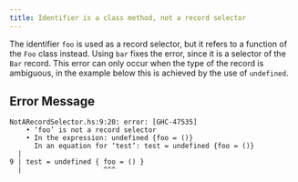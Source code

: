 ```yaml
---
title: Identifier is a class method, not a record selector
---
```


The identifier `foo` is used as a record selector, but it refers to a function of the `Foo` class instead.
Using `bar` fixes the error, since it is a selector of the `Bar` record.
This error can only occur when the type of the record is ambiguous, in the example below this is achieved by the use of `undefined`.

## Error Message
```
NotARecordSelector.hs:9:20: error: [GHC-47535]
    • ‘foo’ is not a record selector
    • In the expression: undefined {foo = ()}
      In an equation for ‘test’: test = undefined {foo = ()}
  |
9 | test = undefined { foo = () }
  |                    ^^^
```
